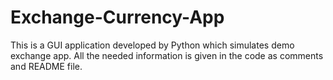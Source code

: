 # Exchange-Currency-App
This is a GUI application developed by Python which simulates demo exchange app. All the needed information is given in the code as comments and README file.
